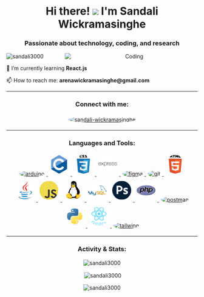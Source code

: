<h1 align="center">Hi there! <img src="https://media.giphy.com/media/hvRJCLFzcasrR4ia7z/giphy.gif" width="35">  I'm Sandali Wickramasinghe</h1>
<h3 align="center">Passionate about technology, coding, and research</h3>
<p align="center"><img align="right" alt="Coding" width="350" src="https://camo.githubusercontent.com/fe0fd1b92b77bbfcae0c0eb3bbf4a7484ba9231bbd37c12171b8938600a189ea/68747470733a2f2f63646e2e6472696262626c652e636f6d2f75736572732f313331343437352f73637265656e73686f74732f333033313336382f6d652e676966"></p>
<p align="left">
  <img src="https://komarev.com/ghpvc/?username=sandali3000&label=Profile%20views&color=0e75b6&style=flat" alt="sandali3000" />
</p>
<p align="left">  🌱 I’m currently learning <strong>React.js</strong></p>
<p align="left">  📫 How to reach me: <strong>arenawickramasinghe@gmail.com</strong></p>

---

<h3 align="center">Connect with me:</h3>
<p align="center">
  <a href="https://linkedin.com/in/sandali-wickramasinghe" target="blank">
    <img align="center" src="https://raw.githubusercontent.com/rahuldkjain/github-profile-readme-generator/master/src/images/icons/Social/linked-in-alt.svg" alt="sandali-wickramasinghe" height="50" width="50" style="border-radius: 50%; padding: 5px;" />
  </a>
</p>

---

<h3 align="center">Languages and Tools:</h3>
<p align="center">
  <a href="https://www.arduino.cc/" target="_blank">
    <img src="https://cdn.worldvectorlogo.com/logos/arduino-1.svg" alt="arduino" width="50" height="50" style="border-radius: 50%; padding: 5px;" />
  </a>
  <a href="https://www.cprogramming.com/" target="_blank">
    <img src="https://raw.githubusercontent.com/devicons/devicon/master/icons/c/c-original.svg" alt="c" width="50" height="50" style="border-radius: 50%; padding: 5px;" />
  </a>
  <a href="https://www.w3schools.com/css/" target="_blank">
    <img src="https://raw.githubusercontent.com/devicons/devicon/master/icons/css3/css3-original-wordmark.svg" alt="css3" width="50" height="50" style="border-radius: 50%; padding: 5px;" />
  </a>
  <a href="https://expressjs.com" target="_blank">
    <img src="https://raw.githubusercontent.com/devicons/devicon/master/icons/express/express-original-wordmark.svg" alt="express" width="50" height="50" style="border-radius: 50%; padding: 5px;" />
  </a>
  <a href="https://www.figma.com/" target="_blank">
    <img src="https://www.vectorlogo.zone/logos/figma/figma-icon.svg" alt="figma" width="50" height="50" style="border-radius: 50%; padding: 5px;" />
  </a>
  <a href="https://git-scm.com/" target="_blank">
    <img src="https://www.vectorlogo.zone/logos/git-scm/git-scm-icon.svg" alt="git" width="50" height="50" style="border-radius: 50%; padding: 5px;" />
  </a>
  <a href="https://www.w3.org/html/" target="_blank">
    <img src="https://raw.githubusercontent.com/devicons/devicon/master/icons/html5/html5-original-wordmark.svg" alt="html5" width="50" height="50" style="border-radius: 50%; padding: 5px;" />
  </a>
  <a href="https://www.java.com" target="_blank">
    <img src="https://raw.githubusercontent.com/devicons/devicon/master/icons/java/java-original.svg" alt="java" width="50" height="50" style="border-radius: 50%; padding: 5px;" />
  </a>
  <a href="https://developer.mozilla.org/en-US/docs/Web/JavaScript" target="_blank">
    <img src="https://raw.githubusercontent.com/devicons/devicon/master/icons/javascript/javascript-original.svg" alt="javascript" width="50" height="50" style="border-radius: 50%; padding: 5px;" />
  </a>
  <a href="https://www.linux.org/" target="_blank">
    <img src="https://raw.githubusercontent.com/devicons/devicon/master/icons/linux/linux-original.svg" alt="linux" width="50" height="50" style="border-radius: 50%; padding: 5px;" />
  </a>
  <a href="https://www.mysql.com/" target="_blank">
    <img src="https://raw.githubusercontent.com/devicons/devicon/master/icons/mysql/mysql-original-wordmark.svg" alt="mysql" width="50" height="50" style="border-radius: 50%; padding: 5px;" />
  </a>
  <a href="https://www.photoshop.com/en" target="_blank">
    <img src="https://raw.githubusercontent.com/devicons/devicon/master/icons/photoshop/photoshop-plain.svg" alt="photoshop" width="50" height="50" style="border-radius: 50%; padding: 5px;" />
  </a>
  <a href="https://www.php.net" target="_blank">
    <img src="https://raw.githubusercontent.com/devicons/devicon/master/icons/php/php-original.svg" alt="php" width="50" height="50" style="border-radius: 50%; padding: 5px;" />
  </a>
  <a href="https://postman.com" target="_blank">
    <img src="https://www.vectorlogo.zone/logos/getpostman/getpostman-icon.svg" alt="postman" width="50" height="50" style="border-radius: 50%; padding: 5px;" />
  </a>
  <a href="https://www.python.org" target="_blank">
    <img src="https://raw.githubusercontent.com/devicons/devicon/master/icons/python/python-original.svg" alt="python" width="50" height="50" style="border-radius: 50%; padding: 5px;" />
  </a>
  <a href="https://reactjs.org/" target="_blank">
    <img src="https://raw.githubusercontent.com/devicons/devicon/master/icons/react/react-original-wordmark.svg" alt="react" width="50" height="50" style="border-radius: 50%; padding: 5px;" />
  </a>
  <a href="https://tailwindcss.com/" target="_blank">
    <img src="https://cdn.worldvectorlogo.com/logos/tailwind-css-2.svg" alt="tailwind" width="50" height="50" style="border-radius: 50%; padding: 5px;" />
  </a>
</p>

---

<h3 align="center">Activity & Stats:</h3>
<p align="center"><img align="center" src="https://github-readme-stats.vercel.app/api/top-langs?username=sandali3000&show_icons=true&locale=en&layout=compact" alt="sandali3000" /></p>
<p align="center">&nbsp;<img align="center" src="https://github-readme-stats.vercel.app/api?username=sandali3000&show_icons=true&locale=en" alt="sandali3000" /></p>
<p align="center"><img align="center" src="https://github-readme-streak-stats.herokuapp.com/?user=sandali3000&" alt="sandali3000" /></p>
